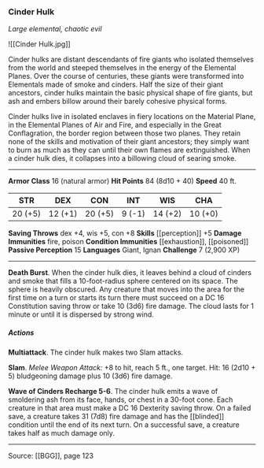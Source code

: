 ### Cinder Hulk
_Large elemental, chaotic evil_

![[Cinder Hulk.jpg]]

Cinder hulks are distant descendants of fire giants who isolated themselves from the world and steeped themselves in the energy of the Elemental Planes. Over the course of centuries, these giants were transformed into Elementals made of smoke and cinders. Half the size of their giant ancestors, cinder hulks maintain the basic physical shape of fire giants, but ash and embers billow around their barely cohesive physical forms.

Cinder hulks live in isolated enclaves in fiery locations on the Material Plane, in the Elemental Planes of Air and Fire, and especially in the Great Conflagration, the border region between those two planes. They retain none of the skills and motivation of their giant ancestors; they simply want to burn as much as they can until their own flames are extinguished. When a cinder hulk dies, it collapses into a billowing cloud of searing smoke.




---

**Armor Class** 16 (natural armor)
**Hit Points** 84 (8d10 + 40)
**Speed** 40 ft.

| STR     | DEX     | CON     | INT     | WIS     | CHA     |
|---------|---------|---------|---------|---------|---------|
| 20 (+5) | 12 (+1) | 20 (+5) | 9 (-1) | 14 (+2) | 10 (+0) |

**Saving Throws** dex +4, wis +5, con +8
**Skills** [[perception]] +5
**Damage Immunities** fire, poison
**Condition Immunities** [[exhaustion]], [[poisoned]]
**Passive Perception** 15
**Languages** Giant, Ignan
**Challenge** 7 (2,900 XP)

---

**Death Burst**. When the cinder hulk dies, it leaves behind a cloud of cinders and smoke that fills a 10-foot-radius sphere centered on its space. The sphere is heavily obscured. Any creature that moves into the area for the first time on a turn or starts its turn there must succeed on a DC 16 Constitution saving throw or take 10 (3d6) fire damage. The cloud lasts for 1 minute or until it is dispersed by strong wind.

##### Actions
**Multiattack**. The cinder hulk makes two Slam attacks.

**Slam**. _Melee Weapon Attack:_ +8 to hit, reach 5 ft., one target. Hit: 16 (2d10 + 5) bludgeoning damage plus 10 (3d6) fire damage.

**Wave of Cinders Recharge 5-6**. The cinder hulk emits a wave of smoldering ash from its face, hands, or chest in a 30-foot cone. Each creature in that area must make a DC 16 Dexterity saving throw. On a failed save, a creature takes 31 (7d8) fire damage and has the [[blinded]] condition until the end of its next turn. On a successful save, a creature takes half as much damage only.


---

Source: [[BGG]], page 123